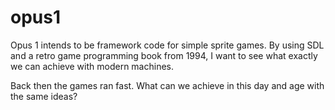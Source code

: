 # opus1

Opus 1 intends to be framework code for simple sprite games. By using SDL and a retro game programming book from 1994, I want to see what exactly we can achieve with modern machines.

Back then the games ran fast. What can we achieve in this day and age with the same ideas?





